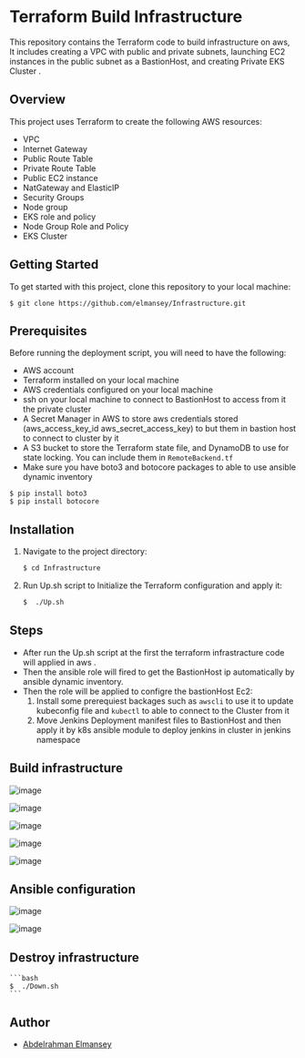 # Terraform Build Infrastructure 

This repository contains the Terraform code to build infrastructure on aws, It includes creating a VPC with public and private subnets, launching EC2 instances in the public subnet as a BastionHost, and creating Private EKS Cluster .


## Overview

This project uses Terraform to create the following AWS resources:

- VPC
- Internet Gateway
- Public Route Table
- Private Route Table
- Public EC2 instance
- NatGateway and ElasticIP 
- Security Groups 
- Node group
- EKS role and policy 
- Node Group Role and Policy 
- EKS Cluster

## Getting Started

To get started with this project, clone this repository to your local machine:

```
$ git clone https://github.com/elmansey/Infrastructure.git
```

## Prerequisites

Before running the deployment script, you will need to have the following:

- AWS account
- Terraform installed on your local machine
- AWS credentials configured on your local machine
- ssh on your local machine to connect to BastionHost to access from it the private cluster
- A Secret Manager in AWS to store aws credentials stored                                   (aws_access_key_id aws_secret_access_key) to but them in bastion host to connect to cluster by it 
- A S3 bucket to store the Terraform state file, and DynamoDB to use for state locking. You can include them in `RemoteBackend.tf`
- Make sure you have boto3 and botocore packages to able to use ansible dynamic inventory 
```
$ pip install boto3 
$ pip install botocore 
```
## Installation

1. Navigate to the project directory:

    ```bash
    $ cd Infrastructure 
    ```

2. Run Up.sh script to Initialize the Terraform configuration and apply it:

    ```bash
    $  ./Up.sh
    ```

## Steps 

- After run the Up.sh script at the first the terraform infrastracture code will applied in aws .
- Then the ansible role will fired to get the BastionHost ip automatically by ansible dynamic inventory. 
- Then the role will be applied to configre the bastionHost Ec2:
  1. Install some prerequiest backages such as `awscli` to use it to update kubeconfig file and `kubectl` to able to connect to the Cluster from it
  2. Move Jenkins Deployment manifest files to BastionHost and then apply it by k8s ansible module to deploy jenkins in cluster in jenkins namespace 

## Build infrastructure
![image](https://github.com/elmansey/Infrastructure/assets/89076648/9590f163-1b07-406f-8f8f-0d61b84b2736)

![image](https://github.com/elmansey/Infrastructure/assets/89076648/a61bf375-ef96-474c-a30d-172a435ad6f1)

![image](https://github.com/elmansey/Infrastructure/assets/89076648/ae8cee4b-48bf-4ec9-b987-1a1f99762c63)

![image](https://github.com/elmansey/Infrastructure/assets/89076648/6f778b65-90c5-4195-acf4-36bc98f22035)

![image](https://github.com/elmansey/Infrastructure/assets/89076648/f459d335-539a-4436-99d3-3167288c29d3)



## Ansible configuration
![image](https://github.com/elmansey/Infrastructure/assets/89076648/9e9a9c71-0cf0-44d9-8b72-e70edc95a254)

![image](https://github.com/elmansey/Infrastructure/assets/89076648/b73a638a-68d4-443a-8f03-45d210aa705e)





## Destroy infrastructure

    ```bash
    $  ./Down.sh
    ```

## Author

- [Abdelrahman Elmansey ](https://www.linkedin.com/in/abdelrahman-elmansey/)